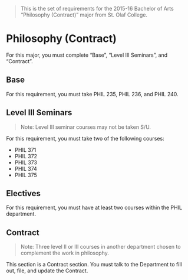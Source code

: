 > This is the set of requirements for the 2015-16 Bachelor of Arts “Philosophy
> (Contract)” major from St. Olaf College.

# Philosophy (Contract)
For this major, you must complete “Base”, “Level III Seminars”, and “Contract”.

## Base
For this requirement, you must take PHIL 235, PHIL 236, and PHIL 240.


## Level III Seminars
> Note: Level III seminar courses may not be taken S/U.

For this requirement, you must take two of the following courses:

- PHIL 371
- PHIL 372
- PHIL 373
- PHIL 374
- PHIL 375


## Electives
For this requirement, you must have at least two courses within the PHIL department.


## Contract
> Note: Three level II or III courses in another department chosen to complement
> the work in philosophy.

This section is a Contract section. You must talk to the Department to fill out,
file, and update the Contract.

